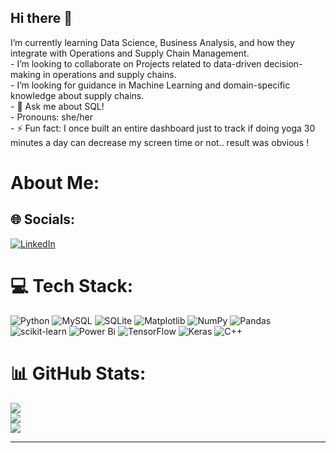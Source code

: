 ## Hi there 👋

 I’m currently learning Data Science, Business Analysis, and how they integrate with Operations and Supply Chain Management.<br>-  I’m looking to collaborate on Projects related to data-driven decision-making in operations and supply chains.<br>-  I’m looking for guidance in Machine Learning and domain-specific knowledge about supply chains.<br>- 💬 Ask me about SQL!<br>-  Pronouns: she/her<br>- ⚡ Fun fact: I once built an entire dashboard just to track if doing yoga 30 minutes a day can decrease my screen time or not.. result was obvious !<br>

#  About Me:

## 🌐 Socials:
[![LinkedIn](https://img.shields.io/badge/LinkedIn-%230077B5.svg?logo=linkedin&logoColor=white)](https://linkedin.com/in/pratibhas05) 

# 💻 Tech Stack:
![Python](https://img.shields.io/badge/python-3670A0?style=for-the-badge&logo=python&logoColor=ffdd54) ![MySQL](https://img.shields.io/badge/mysql-4479A1.svg?style=for-the-badge&logo=mysql&logoColor=white) ![SQLite](https://img.shields.io/badge/sqlite-%2307405e.svg?style=for-the-badge&logo=sqlite&logoColor=white) ![Matplotlib](https://img.shields.io/badge/Matplotlib-%23ffffff.svg?style=for-the-badge&logo=Matplotlib&logoColor=black) ![NumPy](https://img.shields.io/badge/numpy-%23013243.svg?style=for-the-badge&logo=numpy&logoColor=white) ![Pandas](https://img.shields.io/badge/pandas-%23150458.svg?style=for-the-badge&logo=pandas&logoColor=white) ![scikit-learn](https://img.shields.io/badge/scikit--learn-%23F7931E.svg?style=for-the-badge&logo=scikit-learn&logoColor=white) ![Power Bi](https://img.shields.io/badge/power_bi-F2C811?style=for-the-badge&logo=powerbi&logoColor=black) ![TensorFlow](https://img.shields.io/badge/TensorFlow-%23FF6F00.svg?style=for-the-badge&logo=TensorFlow&logoColor=white) ![Keras](https://img.shields.io/badge/Keras-%23D00000.svg?style=for-the-badge&logo=Keras&logoColor=white) ![C++](https://img.shields.io/badge/c++-%2300599C.svg?style=for-the-badge&logo=c%2B%2B&logoColor=white)
# 📊 GitHub Stats:
![](https://github-readme-stats.vercel.app/api?username=pratiibhas&theme=dark&hide_border=false&include_all_commits=false&count_private=false)<br/>
![](https://nirzak-streak-stats.vercel.app/?user=pratiibhas&theme=dark&hide_border=false)<br/>
![](https://github-readme-stats.vercel.app/api/top-langs/?username=pratiibhas&theme=dark&hide_border=false&include_all_commits=false&count_private=false&layout=compact)

---



<!-- Proudly created with GPRM ( https://gprm.itsvg.in ) -->
